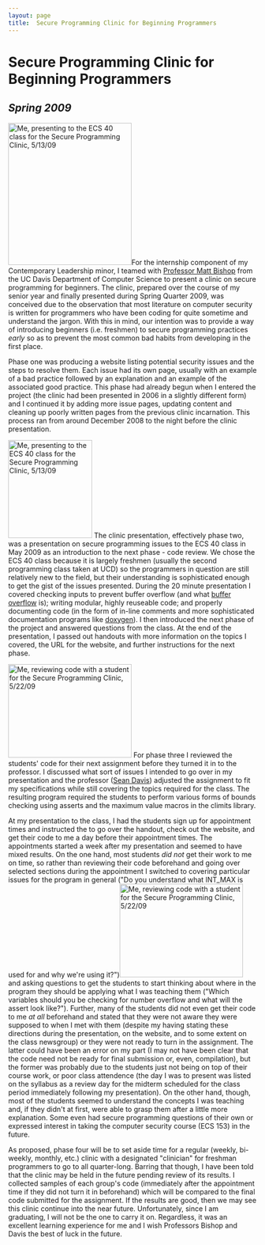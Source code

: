 ```yaml
---
layout: page
title:  Secure Programming Clinic for Beginning Programmers
---
```


<h1>Secure Programming Clinic for Beginning Programmers</h1>
<h2><em>Spring 2009</em></h2>
<p><img src="http://www.kyleoliveira.net/sites/default/files/images/SPC04-small.JPG" alt="Me, presenting to the ECS 40 class for the Secure Programming Clinic, 5/13/09" class="push-right" height="287" width="250">For the internship component of my Contemporary Leadership minor, I teamed with <a href="http://nob.cs.ucdavis.edu/bishop/index.html">Professor Matt Bishop</a> from the UC Davis Department of Computer Science to present a clinic on secure programming for beginners. The clinic, prepared over the course of my senior year and finally presented during Spring Quarter 2009, was conceived due to the observation that most literature on computer security is written for programmers who have been coding for quite sometime and understand the jargon. With this in mind, our intention was to provide a way of introducing beginners (i.e. freshmen) to secure programming practices <em>early</em> so as to prevent the most common bad habits from developing in the first place.</p>
<p>Phase one was producing a website listing potential security issues and the steps to resolve them. Each issue had its own page, usually with an example of a bad practice followed by an explanation and an example of the associated good practice. This phase had already begun when I entered the project (the clinic had been presented in 2006 in a slightly different form) and I continued it by adding more issue pages, updating content and cleaning up poorly written pages from the previous clinic incarnation. This process ran from around December 2008 to the night before the clinic presentation.</p>
<p><img src="http://www.kyleoliveira.net/sites/default/files/images/SPC05-small.JPG" alt="Me, presenting to the ECS 40 class for the Secure Programming Clinic, 5/13/09" class="push-left" height="198" width="170"> The clinic presentation, effectively phase two, was a presentation on secure programming issues to the ECS 40 class in May 2009 as an introduction to the next phase - code review. We chose the ECS 40 class because it is largely freshmen (usually the second programming class taken at UCD) so the programmers in question are still relatively new to the field, but their understanding is sophisticated enough to get the gist of the issues presented. During the 20 minute presentation I covered checking inputs to prevent buffer overflow (and what <a href="http://en.wikipedia.org/wiki/buffer_overflow">buffer overflow</a> is); writing modular, highly reuseable code; and properly documenting code (in the form of in-line comments and more sophisticated documentation programs like <a href="http://en.wikipedia.org/wiki/doxygen">doxygen</a>). I then introduced the next phase of the project and answered questions from the class. At the end of the presentation, I passed out handouts with more information on the topics I covered, the URL for the website, and further instructions for the next phase.</p>
<p><img src="http://www.kyleoliveira.net/sites/default/files/images/SPC03-small.JPG" alt="Me, reviewing code with a student for the Secure Programming Clinic, 5/22/09" class="push-right" height="189" width="250"> For phase three I reviewed the students' code for their next assignment before they turned it in to the professor. I discussed what sort of issues I intended to go over in my presentation and the professor (<a href="http://www.cs.ucdavis.edu/people/lecturers/index.html#Davis">Sean Davis</a>) adjusted the assignment to fit my specifications while still covering the topics required for the class. The resulting program required the students to perform various forms of bounds checking using asserts and the maximum value macros in the climits library.</p>
<p>At my presentation to the class, I had the students sign up for appointment times and instructed the to go over the handout, check out the website, and get their code to me a day before their appointment times. The appointments started a week after my presentation and seemed to have mixed results. On the one hand, most students <em>did not</em> get their work to me on time, so rather than reviewing their code beforehand and going over selected sections during the appointment I switched to covering particular issues for the program in general ("Do you understand what INT_MAX is used for and why we're using it?")<img src="http://www.kyleoliveira.net/sites/default/files/images/SPC01-small.JPG" alt="Me, reviewing code with a student for the Secure Programming Clinic, 5/22/09" class="push-left" height="189" width="250"> and asking questions to get the students to start thinking about where in the program they should be applying what I was teaching them ("Which variables should you be checking for number overflow and what will the assert look like?"). Further, many of the students did not even get their code to me <em>at all</em> beforehand and stated that they were not aware they were supposed to when I met with them (despite my having stating these directions during the presentation, on the website, and to some extent on the class newsgroup) or they were not ready to turn in the assignment. The latter could have been an error on my part (I may not have been clear that the code need not be ready for final submission or, even, compilation), but the former was probably due to the students just not being on top of their course work, or poor class attendence (the day I was to present was listed on the syllabus as a review day for the midterm scheduled for the class period immediately following my presentation). On the other hand, though, most of the students seemed to understand the concepts I was teaching and, if they didn't at first, were able to grasp them after a little more explanation. Some even had secure programming questions of their own or expressed interest in taking the computer security course (ECS 153) in the future.</p>
<p>As proposed, phase four will be to set aside time for a regular (weekly, bi-weekly, monthly, etc.) clinic with a designated "clinician" for freshman programmers to go to all quarter-long. Barring that though, I have been told that the clinic may be held in the future pending review of its results. I collected samples of each group's code (immediately after the appointment time if they did not turn it in beforehand) which will be compared to the final code submitted for the assignment. If the results are good, then we may see this clinic continue into the near future. Unfortunately, since I am graduating, I will not be the one to carry it on. Regardless, it was an excellent learning experience for me and I wish Professors Bishop and Davis the best of luck in the future.</p>
